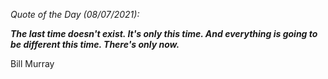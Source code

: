 *Quote of the Day (08/07/2021):*

_**The last time doesn't exist. It's only this time. And everything is going to be different this time. There's only now.**_

Bill Murray